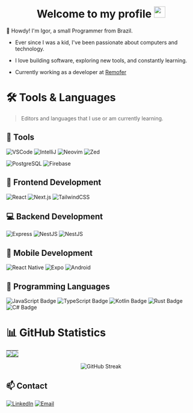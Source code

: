 <h1 align="center">Welcome to my profile <img src="https://media.giphy.com/media/hvRJCLFzcasrR4ia7z/giphy.gif" width="30px"></h1>


👋 Howdy! I'm Igor, a small Programmer from Brazil.

- Ever since I was a kid, I've been passionate about computers and technology.

- I love building software, exploring new tools, and constantly learning.

- Currently working as a developer at [Remofer](https://www.remoferdobrasil.com.br/)


# 🛠 Tools & Languages

> Editors and languages that I use or am currently learning.

## 🔧 Tools

![VSCode](https://img.shields.io/badge/vscode-blue?style=for-the-badge&logo=visualstudiocode)
![IntelliJ](https://img.shields.io/badge/intellij-blueviolet?style=for-the-badge&logo=intellijidea)
![Neovim](https://img.shields.io/badge/neovim-3A3A3A?style=for-the-badge&logo=neovim)
![Zed](https://img.shields.io/badge/zed-black?style=for-the-badge&logo=zedindustries)

![PostgreSQL](https://img.shields.io/badge/postgresql-336791?style=for-the-badge&logo=postgresql&logoColor=white)
![Firebase](https://img.shields.io/badge/firebase-FFCA28?style=for-the-badge&logo=firebase&logoColor=black)


## 🎨 Frontend Development

![React](https://img.shields.io/badge/react-3A3A3A?style=for-the-badge&logo=react)
![Next.js](https://img.shields.io/badge/next.js-3A3A3A?style=for-the-badge&logo=next.js)
![TailwindCSS](https://img.shields.io/badge/tailwindcss-3A3A3A?style=for-the-badge&logo=tailwindcss)

## 💻 Backend Development

![Express](https://img.shields.io/badge/express-black?style=for-the-badge&logo=express)
![NestJS](https://img.shields.io/badge/nestjs-black?style=for-the-badge&logo=nestjs)
![NestJS](https://img.shields.io/badge/nodejs-black?style=for-the-badge&logo=nodedotjs)

## 📱 Mobile Development

![React Native](https://img.shields.io/badge/react_native-3A3A3A?style=for-the-badge&logo=react)
![Expo](https://img.shields.io/badge/expo-3A3A3A?style=for-the-badge&logo=expo)
![Android](https://img.shields.io/badge/android-3A3A3A?style=for-the-badge&logo=android)

## 🚀 Programming Languages

![JavaScript Badge](https://img.shields.io/badge/JavaScript-F7DF1E?style=for-the-badge&logo=javascript&logoColor=black)
![TypeScript Badge](https://img.shields.io/badge/Typescript-4269f5?style=for-the-badge&logo=typescript&logoColor=white)
![Kotlin Badge](https://img.shields.io/badge/kotlin-7F52FF?style=for-the-badge&logo=kotlin&logoColor=white)
![Rust Badge](https://img.shields.io/badge/rust-000000?style=for-the-badge&logo=rust&logoColor=white)
![C# Badge](https://img.shields.io/badge/C%23-168600?style=for-the-badge&logo=csharp&logoColor=white)



# 📊 GitHub Statistics

<table>
  <tr>
    <td style="padding: 0; width=50%">
        <img src="https://github-readme-stats.vercel.app/api/?username=igorzizinio&show_icons=true&title_color=539BF5&text_color=9f9f9f&bg_color=00000000&icon_color=539BF5&hide_border=true&hide_title=true&count_private=true"/>
    </td>
    <td style="padding: 0; width=50%">
        <img src="https://github-readme-stats.vercel.app/api/top-langs/?username=igorzizinio&show_icons=true&title_color=539BF5&text_color=9f9f9f&bg_color=00000000&icon_color=00000000&hide_border=true&hide_title=true&count_private=true"/>
    </td>
  </tr>
</table>

<div align="center">
<img src="https://streak-stats.demolab.com/?user=igorzizinio&theme=transparent&border=FFFFFF&fire=539BF5&ring=539BF5&currStreakLabel=539BF5" alt="GitHub Streak">
</div>


## 📫 Contact  

[![LinkedIn](https://img.shields.io/badge/LinkedIn-0077B5?style=for-the-badge&logo=linkedin&logoColor=white)](https://linkedin.com/in/igor-schug-zizinio) 
[![Email](https://img.shields.io/badge/Email-D14836?style=for-the-badge&logo=gmail&logoColor=white)](mailto:igorschug6@gmail.com)
